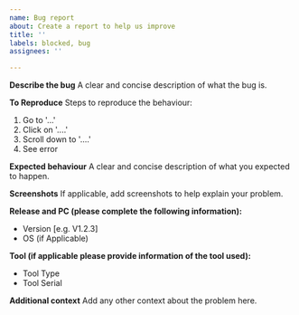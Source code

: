 ```yaml
---
name: Bug report
about: Create a report to help us improve
title: ''
labels: blocked, bug
assignees: ''

---
```


**Describe the bug**
A clear and concise description of what the bug is.

**To Reproduce**
Steps to reproduce the behaviour:
1. Go to '...'
2. Click on '....'
3. Scroll down to '....'
4. See error

**Expected behaviour**
A clear and concise description of what you expected to happen.

**Screenshots**
If applicable, add screenshots to help explain your problem.

**Release and PC (please complete the following information):**
 - Version [e.g. V1.2.3]
 - OS (if Applicable)

**Tool (if applicable please provide information of the tool used):**
 - Tool Type
 - Tool Serial

**Additional context**
Add any other context about the problem here.
